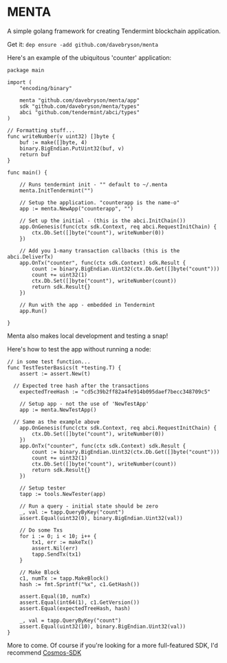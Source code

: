 # MENTA
A simple golang framework for creating Tendermint blockchain application.

Get it: `dep ensure -add github.com/davebryson/menta`

Here's an example of the ubiquitous 'counter' application:
```golang
package main

import (
	"encoding/binary"

	menta "github.com/davebryson/menta/app"
	sdk "github.com/davebryson/menta/types"
	abci "github.com/tendermint/abci/types"
)

// Formatting stuff...
func writeNumber(v uint32) []byte {
	buf := make([]byte, 4)
	binary.BigEndian.PutUint32(buf, v)
	return buf
}

func main() {

	// Runs tendermint init - "" default to ~/.menta
	menta.InitTendermint("")

	// Setup the application. "counterapp is the name-o"
	app := menta.NewApp("counterapp", "")

	// Set up the initial - (this is the abci.InitChain())
	app.OnGenesis(func(ctx sdk.Context, req abci.RequestInitChain) {
		ctx.Db.Set([]byte("count"), writeNumber(0))
	})

	// Add you 1-many transaction callbacks (this is the abci.DeliverTx)
	app.OnTx("counter", func(ctx sdk.Context) sdk.Result {
		count := binary.BigEndian.Uint32(ctx.Db.Get([]byte("count")))
		count += uint32(1)
		ctx.Db.Set([]byte("count"), writeNumber(count))
		return sdk.Result{}
	})

	// Run with the app - embedded in Tendermint
	app.Run()

}
```

Menta also makes local development and testing a snap!

Here's how to test the app without running a node:
```golang
// in some test function...
func TestTesterBasics(t *testing.T) {
	assert := assert.New(t)

  // Expected tree hash after the transactions
	expectedTreeHash := "cd5c39b2ff82a4fe914b095daef7becc348709c5"

	// Setup app - not the use of 'NewTestApp'
	app := menta.NewTestApp() 
  
  // Same as the example above
	app.OnGenesis(func(ctx sdk.Context, req abci.RequestInitChain) {
		ctx.Db.Set([]byte("count"), writeNumber(0))
	})
	app.OnTx("counter", func(ctx sdk.Context) sdk.Result {
		count := binary.BigEndian.Uint32(ctx.Db.Get([]byte("count")))
		count += uint32(1)
		ctx.Db.Set([]byte("count"), writeNumber(count))
		return sdk.Result{}
	})

	// Setup tester
	tapp := tools.NewTester(app)

	// Run a query - initial state should be zero
	_, val := tapp.QueryByKey("count")
	assert.Equal(uint32(0), binary.BigEndian.Uint32(val))

	// Do some Txs
	for i := 0; i < 10; i++ {
		tx1, err := makeTx()
		assert.Nil(err)
		tapp.SendTx(tx1)
	}

	// Make Block
	c1, numTx := tapp.MakeBlock()
	hash := fmt.Sprintf("%x", c1.GetHash())

	assert.Equal(10, numTx)
	assert.Equal(int64(1), c1.GetVersion())
	assert.Equal(expectedTreeHash, hash)

	_, val = tapp.QueryByKey("count")
	assert.Equal(uint32(10), binary.BigEndian.Uint32(val))
}
```

More to come.  Of course if you're looking for a more full-featured SDK, I'd recommend [Cosmos-SDK](https://github.com/cosmos/cosmos-sdk)
